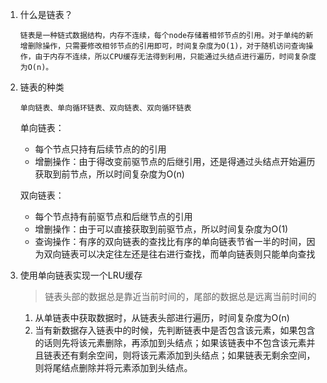 1. 什么是链表？

   ```
   链表是一种链式数据结构，内存不连续，每个node存储着相邻节点的引用。对于单纯的新增删除操作，只需要修改相邻节点的引用即可，时间复杂度为O(1)，对于随机访问查询操作，由于内存不连续，所以CPU缓存无法得到利用，只能通过头结点进行遍历，时间复杂度为O(n)。
   ```

2. 链表的种类

   ```
   单向链表、单向循环链表、双向链表、双向循环链表
   ```

   单向链表：

   - 每个节点只持有后续节点的的引用
   - 增删操作：由于得改变前驱节点的后继引用，还是得通过头结点开始遍历获取到前节点，所以时间复杂度为O(n)

   双向链表：

   - 每个节点持有前驱节点和后继节点的引用
   - 增删操作：由于可以直接获取到前驱节点，所以时间复杂度为O(1)
   - 查询操作：有序的双向链表的查找比有序的单向链表节省一半的时间，因为双向链表可以决定往左还是往右进行查找，而单向链表则只能单向查找

3. 使用单向链表实现一个LRU缓存

   > 链表头部的数据总是靠近当前时间的，尾部的数据总是远离当前时间的
   1. 从单链表中获取数据时，从链表头部进行遍历，时间复杂度为O(n)
   2. 当有新数据存入链表中的时候，先判断链表中是否包含该元素，如果包含的话则先将该元素删除，再添加到头结点；如果该链表中不包含该元素并且链表还有剩余空间，则将该元素添加到头结点；如果链表无剩余空间，则将尾结点删除并将元素添加到头结点。